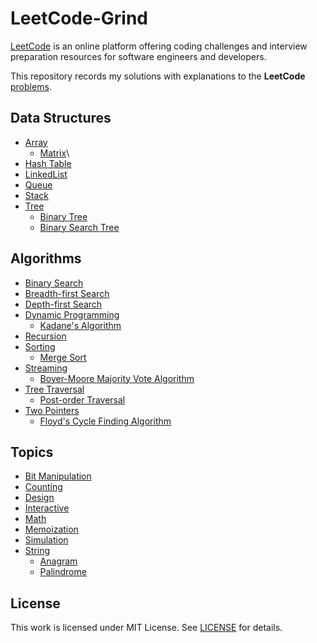 # LeetCode-Grind

[LeetCode](www.leetcode.com) is an online platform offering coding challenges and interview preparation resources for software engineers and developers.

This repository records my solutions with explanations to the **LeetCode** [problems](https://leetcode.com/problemset/all/).

## Data Structures

- [Array](tags/array.md)
  - [Matrix](tags/matrix.md)\
- [Hash Table](tags/hash-table.md)
- [LinkedList](tags/linked-list.md)
- [Queue](tags/queue.md)
- [Stack](tags/stack.md)
- [Tree](tags/tree.md)
  - [Binary Tree](tags/binary-tree.md)
  - [Binary Search Tree](tags/binary-search-tree.md)

## Algorithms

- [Binary Search](tags/binary-search.md)
- [Breadth-first Search](tags/breadth-first-search.md)
- [Depth-first Search](tags/depth-first-search.md)
- [Dynamic Programming](tags/dynamic-programming.md)
  - [Kadane's Algorithm](tags/kadane-algorithm.md)
- [Recursion](tags/recursion.md)
- [Sorting](tags/sorting.md)
  - [Merge Sort](tags/merge-sort.md)
- [Streaming](tags/streaming.md)
  - [Boyer-Moore Majority Vote Algorithm](tags/boyer-moore-majority-vote-algorithm.md)
- [Tree Traversal](tags/tree-traversal.md)
  - [Post-order Traversal](tags/postorder-traversal.md)
- [Two Pointers](tags/two-pointers.md)
  - [Floyd's Cycle Finding Algorithm](tags/floyd-cycle-finding-algorithm.md)

## Topics

- [Bit Manipulation](tags/bit-manipulation.md)
- [Counting](tags/counting.md)
- [Design](tags/design.md)
- [Interactive](tags/interactive.md)
- [Math](tags/math.md)
- [Memoization](tags/memoization.md)
- [Simulation](tags/simulation.md)
- [String](tags/string.md)
  - [Anagram](tags/anagram.md)
  - [Palindrome](tags/palindrome.md)

## License

This work is licensed under MIT License. See [LICENSE](LICENSE.md) for details.

